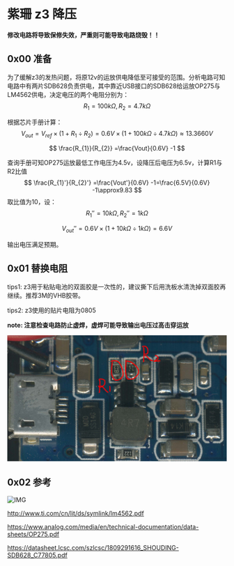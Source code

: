 # 紫珊 z3 降压

**修改电路将导致保修失效，严重则可能导致电路烧毁！！**

## 0x00 准备

为了缓解z3的发热问题，将原12v的运放供电降低至可接受的范围。分析电路可知电路中有两片SDB628负责供电，其中靠近USB接口的SDB628给运放OP275与LM4562供电，决定电压的两个电阻分别为：
$$
R_{1}=100k\Omega, R_{2}=4.7k\Omega
$$

根据芯片手册计算：
$$
V_{out}=V_{ref}\times(1+R_{1}\div R_{2})=0.6V\times(1+100k\Omega\div4.7k\Omega)\approx13.3660V
$$

$$
\frac{R_{1}}{R_{2}} =\frac{Vout}{0.6V} -1
$$

查询手册可知OP275运放最低工作电压为4.5v，设降压后电压为6.5v，计算R1与R2比值
$$
\frac{R_{1}'}{R_{2}'} =\frac{Vout'}{0.6V} -1=\frac{6.5V}{0.6V} -1\approx9.83
$$
取比值为10，设：
$$
R_{1}''=10k\Omega, R_{2}''=1k\Omega
$$

$$
V_{out}''=0.6V\times(1+10k\Omega\div1k\Omega)=6.6V
$$

输出电压满足预期。

## 0x01 替换电阻

tips1: z3用于粘贴电池的双面胶是一次性的，建议撕下后用洗板水清洗掉双面胶再继续。推荐3M的VHB胶带。

tips2: z3使用的贴片电阻为0805

**note: 注意检查电路防止虚焊，虚焊可能导致输出电压过高击穿运放**

![](https://github.com/smdll/some_md/blob/master/imgsrc/zishan_z3_circuit.jpg?raw=true)

## 0x02 参考

![IMG](https://img.alicdn.com/imgextra/i4/1654015063/TB2HO8IkgDD8KJjy0FdXXcjvXXa_!!1654015063.jpg)

http://www.ti.com/cn/lit/ds/symlink/lm4562.pdf

https://www.analog.com/media/en/technical-documentation/data-sheets/OP275.pdf

https://datasheet.lcsc.com/szlcsc/1809291616_SHOUDING-SDB628_C77805.pdf